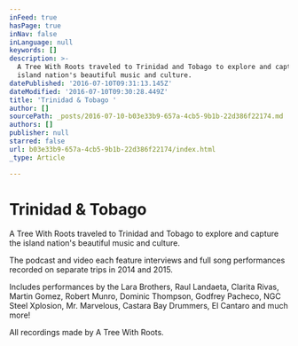 ```yaml
---
inFeed: true
hasPage: true
inNav: false
inLanguage: null
keywords: []
description: >-
  A Tree With Roots traveled to Trinidad and Tobago to explore and capture the
  island nation's beautiful music and culture.
datePublished: '2016-07-10T09:31:13.145Z'
dateModified: '2016-07-10T09:30:28.449Z'
title: 'Trinidad & Tobago '
author: []
sourcePath: _posts/2016-07-10-b03e33b9-657a-4cb5-9b1b-22d386f22174.md
authors: []
publisher: null
starred: false
url: b03e33b9-657a-4cb5-9b1b-22d386f22174/index.html
_type: Article

---
```

# Trinidad & Tobago 

A Tree With Roots traveled to Trinidad and Tobago to explore and capture the island nation's beautiful music and culture.

The podcast and video each feature interviews and full song performances recorded on separate trips in 2014 and 2015\.

Includes performances by the Lara Brothers, Raul Landaeta, Clarita Rivas, Martin Gomez, Robert Munro, Dominic Thompson, Godfrey Pacheco, NGC Steel Xplosion, Mr. Marvelous, Castara Bay Drummers, El Cantaro and much more!

All recordings made by A Tree With Roots.